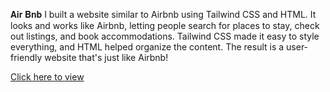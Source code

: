 𝐀𝐢𝐫 𝐁𝐧𝐛
I built a website similar to Airbnb using Tailwind CSS and HTML. It looks and works like Airbnb, letting people search for places to stay, check out listings, and book accommodations. Tailwind CSS made it easy to style everything, and HTML helped organize the content. The result is a user-friendly website that's just like Airbnb!

[Click here to view](https://airbnb-frontend-beryl.vercel.app/)
